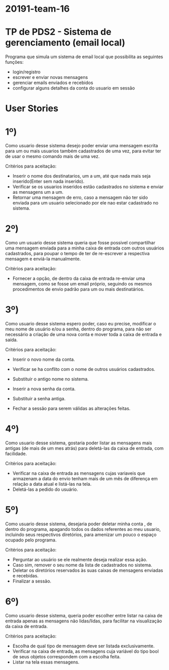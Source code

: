 # 20191-team-16

# TP de PDS2 - Sistema de gerenciamento (email local)

Programa que simula um sistema de email local que possibilita as seguintes funções:

- login/registro
- escrever e enviar novas mensagens
- gerenciar emails enviados e recebidos
- configurar alguns detalhes da conta do usuario em sessão

# User Stories

# 1º)
Como usuario desse sistema desejo poder enviar uma mensagem escrita para um ou
mais usuarios também cadastrados de uma vez, para evitar ter de usar o mesmo comando
mais de uma vez.

Critérios para aceitação:

 - Inserir o nome dos destinatarios, um a um, até que nada mais seja inserido(Enter sem nada inserido).
 - Verificar se os usuarios inseridos estão cadastrados no sistema e enviar as mensagens um a um.
 - Retornar uma mensagem de erro, caso a mensagem não ter sido enviada para um usuario selecionado
   por ele nao estar cadastrado no sistema.

# 2º)
Como um usuario desse sistema queria que fosse possivel compartilhar uma
mensagem enviada para a minha caixa de entrada com outros usuários cadastrados,
para poupar o tempo de ter de re-escrever a respectiva mensagem e enviá-la manualmente.

Critérios para aceitação:

 - Fornecer a opção, de dentro da caixa de entrada re-enviar uma mensagem, como se fosse um email próprio,
   seguindo os mesmos procedimentos de envio padrão para um ou mais destinatários.
 
# 3º)
Como usuario desse sistema espero poder, caso eu precise, modificar o meu nome
de usuário e/ou a senha, dentro do programa, para não ser necessário a criação
de uma nova conta e mover toda a caixa de entrada e saída.

Critérios para aceitação:

 - Inserir o novo nome da conta.
 - Verificar se ha conflito com o nome de outros usuários cadastrados.
 - Substituir o antigo nome no sistema.
 
 - Inserir a nova senha da conta.
 - Substituir a senha antiga.
 
 - Fechar a sessão para serem válidas as alterações feitas.

# 4º)
Como usuario desse sistema, gostaria poder listar as mensagens mais antigas
(de mais de um mes atrás) para deletá-las da caixa de entrada, com facilidade.

Critérios para aceitação:

 - Verificar na caixa de entrada as mensagens cujas variaveis que armazenam a data do envio
   tenham mais de um mês de diferença em relação a data atual e listá-las na tela.
 - Deletá-las a pedido do usuário.

# 5º)
Como usuario desse sistema, desejaria poder deletar minha conta , de dentro do programa,
apagando todos os dados referentes ao meu usuario, incluindo seus respectivos diretórios,
para amenizar um pouco o espaço ocupado pelo programa.

Critérios para aceitação:

 - Perguntar ao usuário se ele realmente deseja realizar essa ação.
 - Caso sim, remover o seu nome da lista de cadastrados no sistema.
 - Deletar os diretórios reservados às suas caixas de mensagens enviadas e recebidas.
 - Finalizar a sessão.

# 6º)
Como usuario desse sistema, queria poder escolher entre listar na caixa de entrada apenas
as mensagens não lidas/lidas, para facilitar na visualização da caixa de entrada.

Critérios para aceitação:

 - Escolha de qual tipo de mensagem deve ser listada exclusivamente.
 - Verificar na caixa de entrada, as mensagens cuja variável do tipo bool de seus objetos correspondem
   com a escolha feita.
 - Listar na tela essas mensagens.
